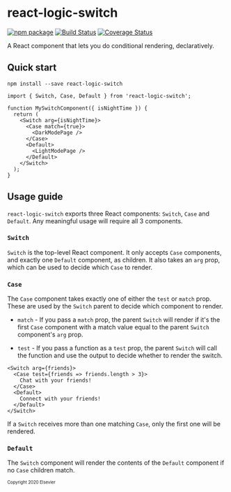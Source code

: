 # react-logic-switch

[![npm package][npm-badge]][npm] [![Build Status](https://travis-ci.org/elsevierlabs-os/react-logic-switch.svg?branch=master)](https://travis-ci.org/elsevierlabs-os/react-logic-switch)
[![Coverage Status](https://coveralls.io/repos/github/elsevierlabs-os/react-logic-switch/badge.svg?branch=master)](https://coveralls.io/github/elsevierlabs-os/react-logic-switch?branch=master)

A React component that lets you do conditional rendering, declaratively.

## Quick start
```
npm install --save react-logic-switch
```

```
import { Switch, Case, Default } from 'react-logic-switch';

function MySwitchComponent({ isNightTime }) {
  return (
    <Switch arg={isNightTime}>
      <Case match={true}>
        <DarkModePage />
      </Case>
      <Default>
        <LightModePage />
      </Default>
    </Switch>
  );
}
```

## Usage guide

`react-logic-switch` exports three React components: `Switch`, `Case` and `Default`. Any meaningful usage will require all 3 components.

### `Switch`
`Switch` is the top-level React component. It only accepts `Case` components, and exactly one `Default` component, as children. It also takes an `arg` prop, which can be used to decide which `Case` to render.

### `Case`
The `Case` component takes exactly one of either the `test` or `match` prop. These are used by the `Switch` parent to decide which component to render.

- `match` - If you pass a `match` prop, the parent `Switch` will render if it's the first `Case` component with a match value equal to the parent `Switch` component's `arg` prop.

- `test` - If you pass a function as a `test` prop, the parent `Switch` will call the function and use the output to decide whether to render the switch.

```
<Switch arg={friends}>
  <Case test={friends => friends.length > 3}>
    Chat with your friends!
  </Case>
  <Default>
    Connect with your friends!
  </Default>
</Switch>
```

If a `Switch` receives more than one matching `Case`, only the first one will be rendered.

### `Default`
The `Switch` component will render the contents of the `Default` component if no `Case` children match.


[npm-badge]: https://img.shields.io/npm/v/npm-package.png?style=flat-square
[npm]: https://www.npmjs.org/package/npm-package

<sup><sub>Copyright 2020 Elsevier</sub></sup>